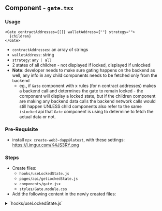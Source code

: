 ## Component - `gate.tsx`
### Usage
```
<Gate contractAddresses={[]} walletAddress={""} strategy="">
  {children}
</Gate>
```
- `contractAddresses`: an array of strings
- `walletAddress`: string
- `strategy`: `any | all`
- 2 states of all children - not displayed if locked, displayed if unlocked
- **Note**: developer needs to make sure gating happens on the backend as well, any info in any child components needs to be fetched only from the backend
    - eg., if `Gate` component with x rules (for n contract addresses) makes a backend call and determines the gate to remain locked - the component will display a locked state, but if the children component are making any backend data calls the backend network calls would still happen UNLESS child components also refer to the same `isLocked` api that `Gate` component is using to determine to fetch the actual data or not.

### Pre-Requisite
- install `npx create-web3-dapp@latest`, with these settings: https://i.imgur.com/K4JS3RY.png

### Steps
- Create files:
    - `hooks/useLockedState.js`
    - `pages/api/getLockedState.js`
    - `components/gate.jsx`
    - `styles/Gate.module.css`
- Add the following content in the newly created files:
<details>
<summary>`hooks/useLockedState.js`</summary>
code: [useLockedState.js](/hooks/useLockedState.js)
</details>